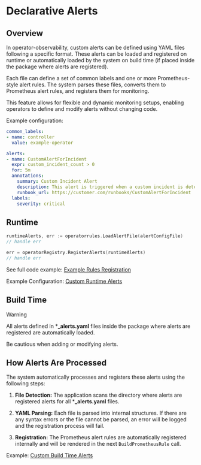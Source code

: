 # Declarative Alerts

## Overview

In operator-observability, custom alerts can be defined using YAML files
following a specific format. These alerts can be loaded and registered on
runtime or automatically loaded by the system on build time (if placed inside
the package where alerts are registered).

Each file can define a set of common labels and one or more Prometheus-style
alert rules. The system parses these files, converts them to Prometheus alert
rules, and registers them for monitoring.

This feature allows for flexible and dynamic monitoring setups, enabling
operators to define and modify alerts without changing code.

Example configuration:
```yaml
common_labels:
- name: controller
  value: example-operator

alerts:
- name: CustomAlertForIncident
  expr: custom_incident_count > 0
  for: 5m
  annotations:
    summary: Custom Incident Alert
    description: This alert is triggered when a custom incident is detected.
    runbook_url: https://customer.com/runbooks/CustomAlertForIncident
  labels:
    severity: critical
```

## Runtime

```go
runtimeAlerts, err := operatorrules.LoadAlertFile(alertConfigFile)
// handle err

err = operatorRegistry.RegisterAlerts(runtimeAlerts)
// handle err
```

See full code example: [Example Rules Registration](../_examples/pkg/rules/rules.go)

Example Configuration: [Custom Runtime Alerts](../_examples/data/runtime_alerts/custom_runtime_alerts.yaml)

## Build Time

> [!WARNING]
> All alerts defined in ***_alerts.yaml** files inside the package where alerts
> are registered are automatically loaded.
>
> Be cautious when adding or modifying alerts.

## How Alerts Are Processed

The system automatically processes and registers these alerts using the following steps:

1. **File Detection:** The application scans the directory where alerts are
registered alerts for all ***_alerts.yaml** files.

2. **YAML Parsing:** Each file is parsed into internal structures. If there are
any syntax errors or the file cannot be parsed, an error will be logged and the
registration process will fail.

3. **Registration:** The Prometheus alert rules are automatically registered
internally and will be rendered in the next `BuildPrometheusRule` call.

Example: [Custom Build Time Alerts](../_examples/pkg/rules/custom_buildtime_alerts.yaml)
